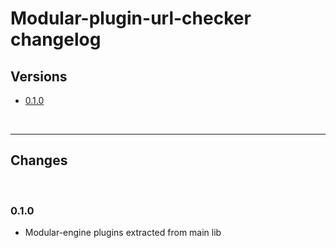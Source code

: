 # Modular-plugin-url-checker changelog

## Versions

- [0.1.0](#010)

<br>

---

## Changes


<br>

### 0.1.0

- Modular-engine plugins extracted from main lib
